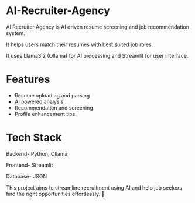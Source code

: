 # AI-Recruiter-Agency

AI Recruiter Agency is AI driven resume screening and job recommendation system.

It helps users match their resumes with best suited job roles.

It uses Llama3.2 (Ollama) for AI processing and Streamlit for user interface.

# Features

* Resume uploading and parsing
* AI powered analysis
* Recommendation and screening
* Profile enhancement tips.

# Tech Stack

Backend- Python, Ollama

Frontend- Streamlit

Database- JSON

This project aims to streamline recruitment using AI and help job seekers find the right opportunities effortlessly. 🎯
